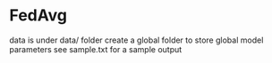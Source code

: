 # FedAvg

data is under data/ folder
create a global folder to store global model parameters
see sample.txt for a sample output
